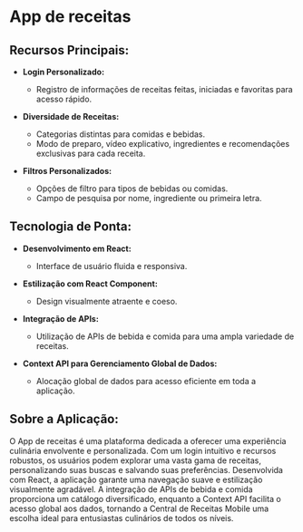 # App de receitas

## Recursos Principais:

- **Login Personalizado:**
  - Registro de informações de receitas feitas, iniciadas e favoritas para acesso rápido.

- **Diversidade de Receitas:**
  - Categorias distintas para comidas e bebidas.
  - Modo de preparo, vídeo explicativo, ingredientes e recomendações exclusivas para cada receita.

- **Filtros Personalizados:**
  - Opções de filtro para tipos de bebidas ou comidas.
  - Campo de pesquisa por nome, ingrediente ou primeira letra.

## Tecnologia de Ponta:

- **Desenvolvimento em React:**
  - Interface de usuário fluida e responsiva.

- **Estilização com React Component:**
  - Design visualmente atraente e coeso.

- **Integração de APIs:**
  - Utilização de APIs de bebida e comida para uma ampla variedade de receitas.

- **Context API para Gerenciamento Global de Dados:**
  - Alocação global de dados para acesso eficiente em toda a aplicação.

## Sobre a Aplicação:

O App de receitas é uma plataforma dedicada a oferecer uma experiência culinária envolvente e personalizada. Com um login intuitivo e recursos robustos, os usuários podem explorar uma vasta gama de receitas, personalizando suas buscas e salvando suas preferências. Desenvolvida com React, a aplicação garante uma navegação suave e estilização visualmente agradável. A integração de APIs de bebida e comida proporciona um catálogo diversificado, enquanto a Context API facilita o acesso global aos dados, tornando a Central de Receitas Mobile uma escolha ideal para entusiastas culinários de todos os níveis.
